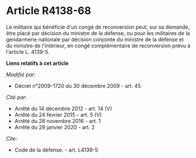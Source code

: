 # Article R4138-68

Le militaire qui bénéficie d'un congé de reconversion peut, sur sa demande, être placé par décision du ministre de la
défense, ou pour les militaires de la gendarmerie nationale par décision conjointe du ministre de la défense et du ministre
de l'intérieur, en congé complémentaire de reconversion prévu à l'article L. 4139-5.

**Liens relatifs à cet article**

_Modifié par_:

  - Décret n°2009-1720 du 30 décembre 2009 - art. 45

_Cité par_:

  - Arrêté du 14 décembre 2012 - art. 14 (V)
  - Arrêté du 24 février 2015 - art. 5 (V)
  - Arrêté du 28 novembre 2016 - art. 1
  - Arrêté du 29 janvier 2020 - art. 2

_Cite_:

  - Code de la défense. - art. L4139-5
